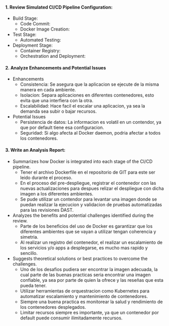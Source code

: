 #### 1. Review Simulated CI/CD Pipeline Configuration:

- Build Stage:
  - Code Commit:
  - Docker Image Creation:
- Test Stage:
  - Automated Testing:
- Deployment Stage:
  - Container Registry:
  - Orchestration and Deployment:

#### 2. Analyze Enhancements and Potential Issues

- Enhancements
  - Consistencia: Se asegura que la aplicacion se ejecute de la misma manera en cada ambiente.
  - Isolacion: Separa aplicaciones en diferentes contenedores, esto evita que una interfiera con la otra.
  - Escalabilidad: Hace facil el escalar una aplicacion, ya sea la demanda sea subir o bajar recursos.
- Potential Issues
  - Persistencia de datos: La informacion es volatil en un contendor, ya que por default tiene esa configuracion.
  - Seguridad: Si algo afecta al Docker daemon, podria afectar a todos los contenedores.

#### 3. Write an Analysis Report:

- Summarizes how Docker is integrated into each stage of the CI/CD pipeline.
  - Tener el archivo Dockerfile en el repositorio de GIT para este ser leido durante el proceso.
  - En el proceso del pre-despliegue, registrar el contenedor con las nuevas actualizaciones para despues relizar el despliegue con dicha imagen a los diferentes ambientes.
  - Se pude utilizar un contendor para levantar una imagen donde se puedan realizar la ejecucion y validacion de pruebas automatizadas para las revisiones DAST.
- Analyzes the benefits and potential challenges identified during the review.
  - Parte de los beneficios del uso de Docker es garantizar que los diferentes ambientes que se vayan a utilizar tengan coherencia y simetria.
  - Al realizar un registro del contenedor, el realizar un escalamiento de los servicios y/o apps a desplegarse, es mucho mas rapido y sencillo.
- Suggests theoretical solutions or best practices to overcome the challenges.
  - Uno de los desafios pudiera ser encontrar la imagen adecuada, la cual parte de las buenas practicas seria encontrar una imagen confiable, ya sea por parte de quien la ofrece y las reseñas que esta pueda tener.
  - Utilizar herramientas de orquestracion como Kubernetes para automatizar escalamiento y mantenimiento de contenedores.
  - Siempre una buena practica es monitorear la salud y rendimiento de los contenedores desplegados.
  - Limitar recursos siempre es importante, ya que un contenedor por default puede consumir ilimitadamente recursos.
